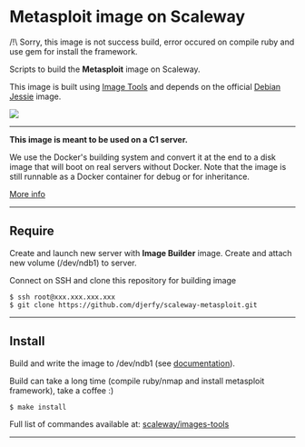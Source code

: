 # Metasploit image on Scaleway

/!\ Sorry, this image is not success build, error occured on compile ruby and use gem for install the framework.

Scripts to build the **Metasploit** image on Scaleway.

This image is built using [Image Tools](https://github.com/scaleway/image-tools) and depends on the official [Debian Jessie](https://github.com/scaleway/image-debian) image.

![](http://cyberxsecurities.com/wp-content/uploads/2015/01/metasploit-logo.png)

---

**This image is meant to be used on a C1 server.**

We use the Docker's building system and convert it at the end to a disk image that will boot on real servers without Docker. Note that the image is still runnable as a Docker container for debug or for inheritance.

[More info](https://github.com/scaleway/image-tools)

---

## Require

Create and launch new server with **Image Builder** image. Create and attach new volume (/dev/ndb1) to server.

Connect on SSH and clone this repository for building image

    $ ssh root@xxx.xxx.xxx.xxx
    $ git clone https://github.com/djerfy/scaleway-metasploit.git

---

## Install

Build and write the image to /dev/ndb1 (see [documentation](https://www.scaleway.com/docs/create_an_image_with_docker/)).

Build can take a long time (compile ruby/nmap and install metasploit framework), take a coffee :)

    $ make install

Full list of commandes available at: [scaleway/images-tools](https://guthub.com/scaleway/image-tools/#commands)

---

